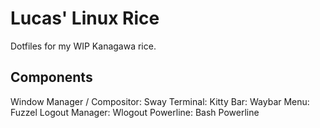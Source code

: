 # Lucas' Linux Rice

Dotfiles for my WIP Kanagawa rice.

## Components

Window Manager / Compositor: Sway
Terminal: Kitty
Bar: Waybar
Menu: Fuzzel
Logout Manager: Wlogout
Powerline: Bash Powerline

